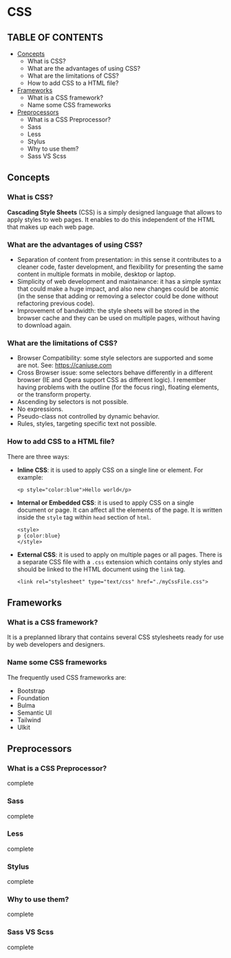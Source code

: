 # CSS

## TABLE OF CONTENTS

- [Concepts](#concepts)
  - What is CSS?
  - What are the advantages of using CSS?
  - What are the limitations of CSS?
  - How to add CSS to a HTML file?
- [Frameworks](#frameworks)
   - What is a CSS framework?
   - Name some CSS frameworks
- [Preprocessors](#preprocessors)
  - What is a CSS Preprocessor?
  - Sass
  - Less
  - Stylus
  - Why to use them?
  - Sass VS Scss

<a name="concepts"/>

## Concepts

### What is CSS?

**Cascading Style Sheets** (CSS) is a simply designed language that allows to apply styles to web pages. It enables to do this independent of the HTML that makes up each web page.

### What are the advantages of using CSS?

- Separation of content from presentation: in this sense it contributes to a cleaner code, faster development, and flexibility for presenting the same content in multiple formats in mobile, desktop or laptop.
- Simplicity of web development and maintainance: it has a simple syntax that could make a huge impact, and also new changes could be atomic (in the sense that adding or removing a selector could be done without refactoring previous code).
- Improvement of bandwidth: the style sheets will be stored in the browser cache and they can be used on multiple pages, without having to download again.

### What are the limitations of CSS?

- Browser Compatibility: some style selectors are supported and some are not. See: https://caniuse.com
- Cross Browser issue: some selectors behave differently in a different browser (IE and Opera support CSS as different logic). I remember having problems with the outline (for the focus ring), floating elements, or the transform property.
- Ascending by selectors is not possible.
- No expressions.
- Pseudo-class not controlled by dynamic behavior.
- Rules, styles, targeting specific text not possible.

### How to add CSS to a HTML file?

There are three ways:

- **Inline CSS**: it is used to apply CSS on a single line or element. For example:
   ```
   <p style="color:blue">Hello world</p>
   ```
- **Internal or Embedded CSS**: it is used to apply CSS on a single document or page. It can affect all the elements of the page. It is written inside the `style` tag within `head` section of `html`.
   ```
   <style>
   p {color:blue}
   </style>
   ```
- **External CSS**: it is used to apply on multiple pages or all pages. There is a separate CSS file with a `.css` extension which contains only styles and should be linked to the HTML document using the `link` tag.
   ```
   <link rel="stylesheet" type="text/css" href="./myCssFile.css">
   ```

<a name="frameworks"/>

## Frameworks

### What is a CSS framework?

It is a preplanned library that contains several CSS stylesheets ready for use by web developers and designers.

### Name some CSS frameworks

The frequently used CSS frameworks are:

- Bootstrap
- Foundation
- Bulma
- Semantic UI
- Tailwind
- Ulkit

<a name="preprocessors"/>

## Preprocessors

### What is a CSS Preprocessor?

complete

### Sass

complete

### Less

complete

### Stylus

complete

### Why to use them?

complete

### Sass VS Scss

complete
